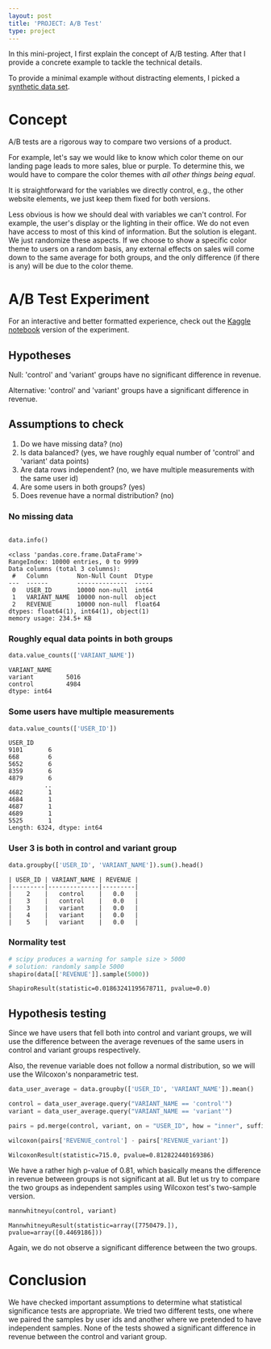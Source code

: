 ```yaml
---
layout: post
title: 'PROJECT: A/B Test'
type: project
---
```


In this mini-project, I first explain the concept of A/B testing. After that I provide a concrete example to tackle the technical details.

To provide a minimal example without distracting elements, I picked a [synthetic data set](https://www.kaggle.com/datasets/sergylog/ab-test-data).

# Concept
A/B tests are a rigorous way to compare two versions of a product. 

For example, let's say we would like to know which color theme on our landing page leads to more sales, blue or purple. To determine this, we would have to compare the color themes with *all other things being equal*.

It is straightforward for the variables we directly control, e.g., the other website elements, we just keep them fixed for both versions. 

Less obvious is how we should deal with variables we can't control. For example, the user's display or the lighting in their office. We do not even have access to most of this kind of information. But the solution is elegant. We just randomize these aspects. If we choose to show a specific color theme to users on a random basis, any external effects on sales will come down to the same average for both groups, and the only difference (if there is any) will be due to the color theme.

# A/B Test Experiment
For an interactive and better formatted experience, check out the [Kaggle notebook](https://www.kaggle.com/code/ravilgasanov/1-0-rg-ab-test) version of the experiment.

## Hypotheses
Null: 'control' and 'variant' groups have no significant difference in revenue.

Alternative: 'control' and 'variant' groups have a significant difference in revenue.

## Assumptions to check

1. Do we have missing data? (no)
2. Is data balanced? (yes, we have roughly equal number of 'control' and 'variant' data points)
3. Are data rows independent? (no, we have multiple measurements with the same user id)
4. Are some users in both groups? (yes)
5. Does revenue have a normal distribution? (no)

### No missing data
```python

data.info()
```

    <class 'pandas.core.frame.DataFrame'>
    RangeIndex: 10000 entries, 0 to 9999
    Data columns (total 3 columns):
     #   Column        Non-Null Count  Dtype  
    ---  ------        --------------  -----  
     0   USER_ID       10000 non-null  int64  
     1   VARIANT_NAME  10000 non-null  object 
     2   REVENUE       10000 non-null  float64
    dtypes: float64(1), int64(1), object(1)
    memory usage: 234.5+ KB



### Roughly equal data points in both groups
```python
data.value_counts(['VARIANT_NAME'])
```




    VARIANT_NAME
    variant         5016
    control         4984
    dtype: int64




### Some users have multiple measurements
```python
data.value_counts(['USER_ID'])
```
    USER_ID
    9101       6
    668        6
    5652       6
    8359       6
    4879       6
              ..
    4682       1
    4684       1
    4687       1
    4689       1
    5525       1
    Length: 6324, dtype: int64



### User 3 is both in control and variant group
```python
data.groupby(['USER_ID', 'VARIANT_NAME']).sum().head()
```

    | USER_ID | VARIANT_NAME | REVENUE |
    |---------|--------------|---------|
    |    2    |   control    |   0.0   |
    |    3    |   control    |   0.0   |
    |    3    |   variant    |   0.0   |
    |    4    |   variant    |   0.0   |
    |    5    |   variant    |   0.0   |

### Normality test
```python
# scipy produces a warning for sample size > 5000
# solution: randomly sample 5000
shapiro(data[['REVENUE']].sample(5000))
```
    ShapiroResult(statistic=0.01863241195678711, pvalue=0.0)



## Hypothesis testing

Since we have users that fell both into control and variant groups, we will use the difference between the average revenues of the same users in control and variant groups respectively.

Also, the revenue variable does not follow a normal distribution, so we will use the Wilcoxon's nonparametric test.


```python
data_user_average = data.groupby(['USER_ID', 'VARIANT_NAME']).mean()
```


```python
control = data_user_average.query("VARIANT_NAME == 'control'")
variant = data_user_average.query("VARIANT_NAME == 'variant'")
```


```python
pairs = pd.merge(control, variant, on = "USER_ID", how = "inner", suffixes = ("_control", "_variant"))
```


```python
wilcoxon(pairs['REVENUE_control'] - pairs['REVENUE_variant'])
```
    WilcoxonResult(statistic=715.0, pvalue=0.812822440169386)



We have a rather high p-value of 0.81, which basically means the difference in revenue between groups is not significant at all. But let us try to compare the two groups as independent samples using Wilcoxon test's two-sample version.


```python
mannwhitneyu(control, variant)
```
    MannwhitneyuResult(statistic=array([7750479.]), pvalue=array([0.4469186]))



Again, we do not observe a significant difference between the two groups.

# Conclusion
We have checked important assumptions to determine what statistical significance tests are appropriate. We tried two different tests, one where we paired the samples by user ids and another where we pretended to have independent samples. None of the tests showed a significant difference in revenue between the control and variant group.
